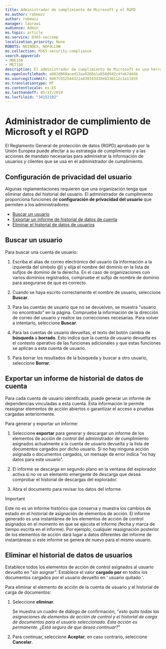 ```yaml
---
title: Administrador de cumplimiento de Microsoft y el RGPD
ms.author: robmazz
author: robmazz
manager: laurawi
audience: Admin
ms.topic: article
ms.service: O365-seccomp
localization_priority: None
ROBOTS: NOINDEX, NOFOLLOW
ms.collection: M365-security-compliance
search.appverid:
- MOE150
- MET150
description: El administrador de cumplimiento de Microsoft es una herramienta gratuita de evaluación de riesgos basada en flujos de trabajo en el portal de confianza de servicios de Microsoft. El administrador de cumplimiento le permite realizar un seguimiento, asignar y comprobar actividades de cumplimiento normativo relacionadas con los servicios en la nube de Microsoft.
ms.openlocfilehash: a082d069aced13aa9260a1a856d942c4feb7dd4b
ms.sourcegitcommit: 9d67cb52544321a430343d39eb336112c1a11d35
ms.translationtype: MT
ms.contentlocale: es-ES
ms.lasthandoff: 05/17/2019
ms.locfileid: "34152102"
---
```

# <a name="microsoft-compliance-manager-and-the-gdpr"></a>Administrador de cumplimiento de Microsoft y el RGPD

El Reglamento General de protección de datos (RGPD) aprobado por la Unión Europea puede afectar a su estrategia de cumplimiento y a las acciones de mandato necesarias para administrar la información de usuarios y clientes que se usa en el administrador de cumplimiento.

## <a name="user-privacy-settings"></a>Configuración de privacidad del usuario

Algunas reglamentaciones requieren que una organización tenga que eliminar datos del historial del usuario. El administrador de cumplimiento proporciona funciones de **configuración de privacidad del usuario** que permiten a los administradores:
  
- [Buscar un usuario](#search-for-a-user)
- [Exportar un informe de historial de datos de cuenta](#export-a-report-of-account-data-history)
- [Eliminar el historial de datos de usuarios](#delete-user-data-history)
  
## <a name="search-for-a-user"></a>Buscar un usuario

Para buscar una cuenta de usuario:
  
1. Escriba el alias de correo electrónico del usuario (la información a la izquierda del símbolo @) y elija el nombre del dominio en la lista de sufijos de dominio de la derecha. En el caso de organizaciones con varios dominios registrados, compruebe el sufijo de nombre de dominio para asegurarse de que es correcto.

2. Cuando se haya escrito correctamente el nombre de usuario, seleccione **Buscar**.

3. Para las cuentas de usuario que no se devuelven, se muestra "usuario no encontrado" en la página. Compruebe la información de la dirección de correo del usuario y realice las correcciones necesarias. Para volver a intentarlo, seleccione **Buscar**.

4. Para las cuentas de usuario devueltas, el texto del botón cambia de **búsqueda** a **borrado**. Esto indica que la cuenta de usuario devuelta es el contexto operativo de las funciones adicionales y que estas funciones se aplican a esta cuenta de usuario.

5. Para borrar los resultados de la búsqueda y buscar a otro usuario, seleccione **Borrar**.

## <a name="export-a-report-of-account-data-history"></a>Exportar un informe de historial de datos de cuenta

Para cada cuenta de usuario identificada, puede generar un informe de dependencias vinculadas a esta cuenta. Esta información le permite reasignar elementos de acción abiertos o garantizar el acceso a pruebas cargadas anteriormente.
  
 Para generar y exportar un informe:
  
1. Seleccione **exportar** para generar y descargar un informe de los elementos de acción de control del administrador de cumplimiento asignados actualmente a la cuenta de usuario devuelta y la lista de documentos cargados por dicho usuario. Si no hay ninguna acción asignada o documentos cargados, un mensaje de error indica "no hay datos para este usuario".

2. El informe se descarga en segundo plano en la ventana del explorador activa si no ve un elemento emergente de descarga que desea comprobar el historial de descargas del explorador.

3. Abra el documento para revisar los datos del informe.

> [!IMPORTANT]
> Este no es un informe histórico que conserva y muestra los cambios de estado en el historial de asignación de elementos de acción. El informe generado es una instantánea de los elementos de acción de control asignados en el momento en que se ejecuta el informe (fecha y marca de tiempo escrita en el informe). Por ejemplo, cualquier reasignación posterior de los elementos de acción dará lugar a datos diferentes del informe de instantáneas si este informe se genera de nuevo para el mismo usuario.
  
## <a name="delete-user-data-history"></a>Eliminar el historial de datos de usuarios

Establece todos los elementos de acción de control asignados al usuario devuelto en "sin asignar". Establece el valor **cargado por** en todos los documentos cargados por el usuario devuelto en ' usuario quitado '.
  
Para eliminar el elemento de acción de la cuenta de usuario y el historial de carga de documentos:
  
1. Seleccione **eliminar**.

    Se muestra un cuadro de diálogo de confirmación, "*esto quita todas las asignaciones de elementos de acción de control y el historial de carga de documentos para el usuario seleccionado. Esta acción es permanente. ¿Está seguro de que desea continuar?*"

2. Para continuar, seleccione **Aceptar**; en caso contrario, seleccione **Cancelar**.